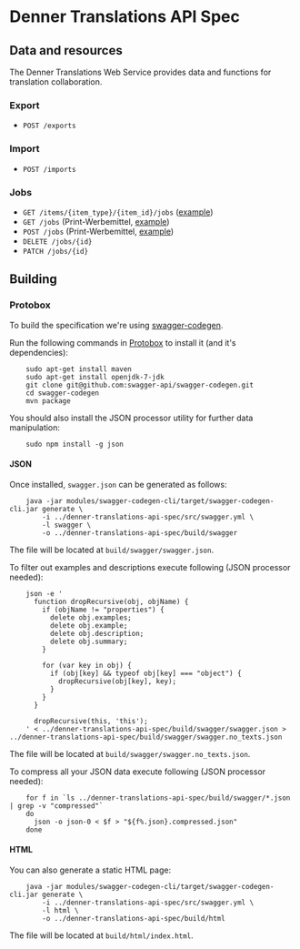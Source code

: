 # Denner Translations API Spec

## Data and resources
The Denner Translations Web Service provides data and functions for translation collaboration.

### Export

* `POST /exports` 

### Import

* `POST /imports`

### Jobs

* `GET /items/{item_type}/{item_id}/jobs` ([example](examples/translation-jobs.json))
* `GET /jobs` (Print-Werbemittel, [example](examples/translation-job-items.json))
* `POST /jobs` (Print-Werbemittel, [example](examples/translation-job.post.json))
* `DELETE /jobs/{id}`
* `PATCH /jobs/{id}`

## Building

### Protobox
To build the specification we're using [swagger-codegen](https://github.com/swagger-api/swagger-codegen).

Run the following commands in [Protobox](https://bitbucket.org/detailnet/protobox) to install it (and it's dependencies):

        sudo apt-get install maven
        sudo apt-get install openjdk-7-jdk
        git clone git@github.com:swagger-api/swagger-codegen.git
        cd swagger-codegen
        mvn package
        
You should also install the JSON processor utility for further data manipulation:
        
        sudo npm install -g json
  

#### JSON
Once installed, `swagger.json` can be generated as follows:

        java -jar modules/swagger-codegen-cli/target/swagger-codegen-cli.jar generate \
            -i ../denner-translations-api-spec/src/swagger.yml \
            -l swagger \
            -o ../denner-translations-api-spec/build/swagger
        
The file will be located at `build/swagger/swagger.json`.

To filter out examples and descriptions execute following (JSON processor needed):
 
        json -e '
          function dropRecursive(obj, objName) {
            if (objName != "properties") {
              delete obj.examples;
              delete obj.example;
              delete obj.description;
              delete obj.summary;
            }
            
            for (var key in obj) {
              if (obj[key] && typeof obj[key] === "object") { 
                dropRecursive(obj[key], key);
              }
            }
          }
          
          dropRecursive(this, 'this');
        ' < ../denner-translations-api-spec/build/swagger/swagger.json > ../denner-translations-api-spec/build/swagger/swagger.no_texts.json

The file will be located at `build/swagger/swagger.no_texts.json`.

To compress all your JSON data execute following (JSON processor needed):

        for f in `ls ../denner-translations-api-spec/build/swagger/*.json | grep -v "compressed"`
        do 
          json -o json-0 < $f > "${f%.json}.compressed.json"
        done

#### HTML
You can also generate a static HTML page:

        java -jar modules/swagger-codegen-cli/target/swagger-codegen-cli.jar generate \
            -i ../denner-translations-api-spec/src/swagger.yml \
            -l html \
            -o ../denner-translations-api-spec/build/html
            
The file will be located at `build/html/index.html`.
